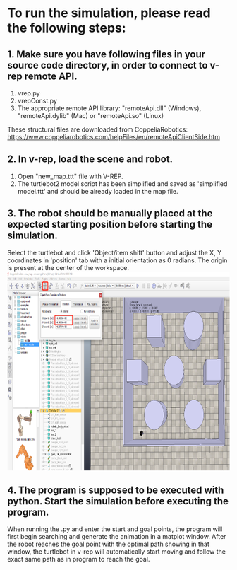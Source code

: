 # To run the simulation, please read the following steps:

## 1. Make sure you have following files in your source code directory, in order to connect to v-rep remote API.
1. vrep.py
2. vrepConst.py
3. The appropriate remote API library: "remoteApi.dll" (Windows), "remoteApi.dylib" (Mac) or "remoteApi.so" (Linux)

These structural files are downloaded from CoppeliaRobotics: https://www.coppeliarobotics.com/helpFiles/en/remoteApiClientSide.htm

## 2. In v-rep, load the scene and robot. 
1. Open "new_map.ttt" file with V-REP. 
2. The turtlebot2 model script has been simplified and saved as 'simplified model.ttt' and should be already loaded in the map file.

## 3. The robot should be manually placed at the expected starting position before starting the simulation.
Select the turtlebot and click 'Object/item shift' button and adjust the X, Y coordinates in 'position' tab with a initial orientation as 0 radians.
The origin is present at the center of the workspace.
<img width="750" height="450" src="https://github.com/gato78/Class-Projects/blob/master/Project3phase4/initialize%20position.png"/>

## 4. The program is supposed to be executed with python. Start the simulation before executing the program.
When running the .py and enter the start and goal points, the program will first begin searching and generate the animation in a matplot window. After the robot reaches the goal point with the optimal path showing in that window, the turtlebot in v-rep will automatically start moving and follow the exact same path as in program to reach the goal.


